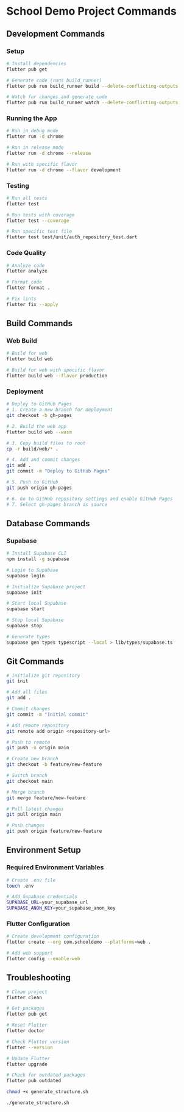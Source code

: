 # School Demo Project Commands

## Development Commands

### Setup

```bash
# Install dependencies
flutter pub get
```

```bash
# Generate code (runs build_runner)
flutter pub run build_runner build --delete-conflicting-outputs
```

```bash
# Watch for changes and generate code
flutter pub run build_runner watch --delete-conflicting-outputs
```

### Running the App

```bash
# Run in debug mode
flutter run -d chrome

# Run in release mode
flutter run -d chrome --release

# Run with specific flavor
flutter run -d chrome --flavor development
```

### Testing

```bash
# Run all tests
flutter test

# Run tests with coverage
flutter test --coverage

# Run specific test file
flutter test test/unit/auth_repository_test.dart
```

### Code Quality

```bash
# Analyze code
flutter analyze

# Format code
flutter format .

# Fix lints
flutter fix --apply
```

## Build Commands

### Web Build

```bash
# Build for web
flutter build web

# Build for web with specific flavor
flutter build web --flavor production
```

### Deployment

```bash
# Deploy to GitHub Pages
# 1. Create a new branch for deployment
git checkout -b gh-pages

# 2. Build the web app
flutter build web --wasm

# 3. Copy build files to root
cp -r build/web/* .

# 4. Add and commit changes
git add .
git commit -m "Deploy to GitHub Pages"

# 5. Push to GitHub
git push origin gh-pages

# 6. Go to GitHub repository settings and enable GitHub Pages
# 7. Select gh-pages branch as source
```

## Database Commands

### Supabase

```bash
# Install Supabase CLI
npm install -g supabase

# Login to Supabase
supabase login

# Initialize Supabase project
supabase init

# Start local Supabase
supabase start

# Stop local Supabase
supabase stop

# Generate types
supabase gen types typescript --local > lib/types/supabase.ts
```

## Git Commands

```bash
# Initialize git repository
git init

# Add all files
git add .

# Commit changes
git commit -m "Initial commit"

# Add remote repository
git remote add origin <repository-url>

# Push to remote
git push -u origin main

# Create new branch
git checkout -b feature/new-feature

# Switch branch
git checkout main

# Merge branch
git merge feature/new-feature

# Pull latest changes
git pull origin main

# Push changes
git push origin feature/new-feature
```

## Environment Setup

### Required Environment Variables

```bash
# Create .env file
touch .env

# Add Supabase credentials
SUPABASE_URL=your_supabase_url
SUPABASE_ANON_KEY=your_supabase_anon_key
```

### Flutter Configuration

```bash
# Create development configuration
flutter create --org com.schooldemo --platforms=web .

# Add web support
flutter config --enable-web
```

## Troubleshooting

```bash
# Clean project
flutter clean

# Get packages
flutter pub get

# Reset Flutter
flutter doctor

# Check Flutter version
flutter --version

# Update Flutter
flutter upgrade

# Check for outdated packages
flutter pub outdated
```

```bash
chmod +x generate_structure.sh
```

```bash
./generate_structure.sh
```
